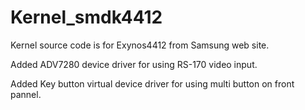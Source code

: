# Kernel_smdk4412

Kernel source code is for Exynos4412 from Samsung web site.

Added ADV7280 device driver for using RS-170 video input.

Added Key button virtual device driver for using multi button on front pannel.
